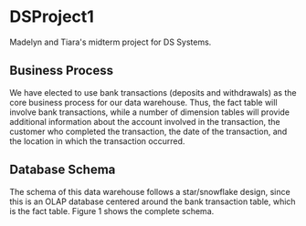 # DSProject1
Madelyn and Tiara's midterm project for DS Systems.

## Business Process

We have elected to use bank transactions (deposits and withdrawals) as the core business process for our data warehouse. Thus, the fact table will involve bank transactions, while a number of dimension tables will provide additional information about the account involved in the transaction, the customer who completed the transaction, the date of the transaction, and the location in which the transaction occurred.

## Database Schema

The schema of this data warehouse follows a star/snowflake design, since this is an OLAP database centered around the bank transaction table, which is the fact table. Figure 1 shows the complete schema.
